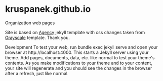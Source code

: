 # kruspanek.github.io
Organization web pages

Site is based on [Agency](https://github.com/laklau/agency-jekyll-theme/) jekyll template with css changes taken from [Grayscale](http://startbootstrap.com/template-overviews/grayscale/) template. Thank you.

Development
To test your web, run bundle exec jekyll serve and open your browser at http://localhost:4000. This starts a Jekyll server using your theme. Add pages, documents, data, etc. like normal to test your theme's contents. As you make modifications to your theme and to your content, your site will regenerate and you should see the changes in the browser after a refresh, just like normal.